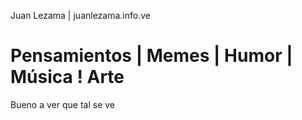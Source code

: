 Juan Lezama | juanlezama.info.ve

# Pensamientos | Memes | Humor | Música ! Arte

Bueno a ver que tal se ve
